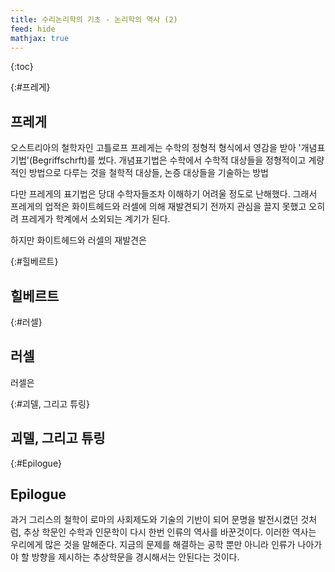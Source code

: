 ```yaml
---
title: 수리논리학의 기초 - 논리학의 역사 (2)
feed: hide
mathjax: true
---
```


{:toc}

{:#프레게}
## 프레게
오스트리아의 철학자인 고틀로프 프레게는 수학의 정형적 형식에서 영감을 받아 '개념표기법'(Begriffschrft)를 썼다. 개념표기법은 수학에서 수학적 대상들을 정형적이고 계량적인 방법으로 다루는 것을 철학적 대상들, 논증 대상들을 기술하는 방법

다만 프레게의 표기법은 당대 수학자들조차 이해하기 어려울 정도로 난해했다. 그래서 프레게의 업적은 화이트헤드와 러셀에 의해 재발견되기 전까지 관심을 끌지 못했고 오히려 프레게가 학계에서 소외되는 계기가 된다.

하지만 화이트헤드와 러셀의 재발견은 


{:#힐베르트}
## 힐베르트

{:#러셀}
## 러셀
러셀은 


{:#괴델, 그리고 튜링}
## 괴델, 그리고 튜링


{:#Epilogue}
## Epilogue
과거 그리스의 철학이 로마의 사회제도와 기술의 기반이 되어 문명을 발전시켰던 것처럼, 추상 학문인 수학과 인문학이 다시 한번 인류의 역사를 바꾼것이다. 이러한 역사는 우리에게 많은 것을 말해준다. 지금의 문제를 해결하는 공학 뿐만 아니라 인류가 나아가야 할 방향을 제시하는 추상학문을 경시해서는 안된다는 것이다.